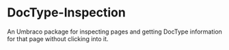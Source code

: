 # DocType-Inspection
An Umbraco package for inspecting pages and getting DocType information for that page without clicking into it.
